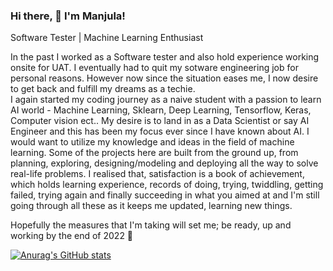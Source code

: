 ### Hi there, 👋 I'm Manjula! 

Software Tester | Machine Learning Enthusiast

In the past I worked as a Software tester and also hold experience working onsite for UAT. I eventually had to quit my sotware engineering job for personal reasons. However now since the situation eases me, I now desire to get back and fulfill my dreams as a techie.  
   	I again started my coding journey as a naive student with a passion to learn AI world - Machine Learning, Sklearn, Deep Learning, Tensorflow, Keras, Computer vision ect..  My desire is to land in as a Data Scientist or say AI Engineer and this has been my focus ever since I have known about AI. 
    I would want to utilize my knowledge and ideas in the field of machine learning. Some of the projects here are built from the ground up, from planning, exploring, designing/modeling and deploying all the way to solve real-life problems. 
I realised that, satisfaction is a book of achievement, which holds learning experience, records of doing, trying, twiddling, getting failed, trying again and finally succeeding in what you aimed at and I'm still going through all these as it keeps me updated, learning new things. 

Hopefully the measures that I'm taking will set me; be ready, up and working by the end of 2022 🤞


[![Anurag's GitHub stats](https://github-readme-stats.vercel.app/api?username=Munch2022)](https://github.com/anuraghazra/github-readme-stats)


